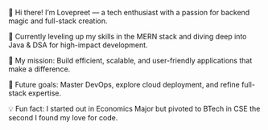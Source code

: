 👋 Hi there! I’m Lovepreet — a tech enthusiast with a passion for backend magic and full-stack creation.

🚀 Currently leveling up my skills in the MERN stack and diving deep into Java & DSA for high-impact development.

🎯 My mission: Build efficient, scalable, and user-friendly applications that make a difference.

💼 Future goals: Master DevOps, explore cloud deployment, and refine full-stack expertise.

💡 Fun fact: I started out in Economics Major but pivoted to BTech in CSE the second I found my love for code.
